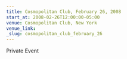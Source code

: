 ```yaml
---
title: Cosmopolitan Club, February 26, 2008
start_at: 2008-02-26T12:00:00-05:00
venue: Cosmopolitan Club, New York
venue_link:
_slug: cosmopolitan_club_february_26
---
```


Private Event

